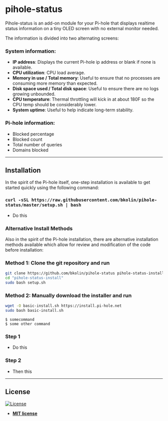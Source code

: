 # pihole-status

Pihole-status is an add-on module for your Pi-hole that displays realtime status information on a tiny OLED screen with no external monitor needed.

The information is divided into two alternating screens:

### System information:
- **IP address**: Displays the current Pi-hole ip address or blank if none is available.
- **CPU utilization**: CPU load average.
- **Memory in use / Total memory**: Useful to ensure that no processes are consuming more memory than expected.
- **Disk space used / Total disk space**: Useful to ensure there are no logs growing unbounded.
- **CPU temperature**: Thermal throttling will kick in at about 180F so the CPU temp should be considerably lower.
- **System uptime**: Useful to help indicate long-term stability.

### Pi-hole information:
- Blocked percentage
- Blocked count
- Total number of queries
- Domains blocked

---

## Installation

In the spirit of the Pi-hole itself, one-step installation is available to get started quickly using the following command:

### `curl -sSL https://raw.githubusercontent.com/bkolin/pihole-status/master/setup.sh | bash`
- Do this

### Alternative Install Methods

Also in the spirit of the Pi-hole installation, there are alternative installation methods available which allow for review and modification of the code before installation:

### Method 1: Clone the git repository and run

```bash
git clone https://github.com/bkolin/pihole-status pihole-status-install
cd "pihole-status-install"
sudo bash setup.sh
```

### Method 2: Manually download the installer and run

```bash
wget -O basic-install.sh https://install.pi-hole.net
sudo bash basic-install.sh
```

```shell
$ somecommand
$ some other command
```

### Step 1
- Do this

### Step 2
- Then this

---

## License

[![License](http://img.shields.io/:license-mit-blue.svg?style=flat-square)](http://badges.mit-license.org)

- **[MIT license](http://opensource.org/licenses/mit-license.php)**

